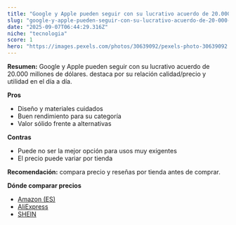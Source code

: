 ```yaml
---
title: "Google y Apple pueden seguir con su lucrativo acuerdo de 20.000 millones de dólares."
slug: "google-y-apple-pueden-seguir-con-su-lucrativo-acuerdo-de-20-000-millones-de-dola"
date: "2025-09-07T06:44:29.316Z"
niche: "tecnologia"
score: 1
hero: "https://images.pexels.com/photos/30639092/pexels-photo-30639092.jpeg?auto=compress&cs=tinysrgb&fit=crop&h=627&w=1200&auto=compress&cs=tinysrgb&w=1200&h=675&fit=crop"
---
```


**Resumen:** Google y Apple pueden seguir con su lucrativo acuerdo de 20.000 millones de dólares. destaca por su relación calidad/precio y utilidad en el día a día.

**Pros**
- Diseño y materiales cuidados
- Buen rendimiento para su categoría
- Valor sólido frente a alternativas

**Contras**
- Puede no ser la mejor opción para usos muy exigentes
- El precio puede variar por tienda

**Recomendación:** compara precio y reseñas por tienda antes de comprar.

**Dónde comparar precios**
- [Amazon (ES)](https://www.amazon.es/s?k=Google%20y%20Apple%20pueden%20seguir%20con%20su%20lucrativo%20acuerdo%20de%2020.000%20millones%20de%20d%C3%B3lares.&tag=teknovashop25-21)
- [AliExpress](https://www.aliexpress.com/wholesale?SearchText=Google%20y%20Apple%20pueden%20seguir%20con%20su%20lucrativo%20acuerdo%20de%2020.000%20millones%20de%20d%C3%B3lares.)
- [SHEIN](https://www.shein.com/pdsearch/Google%20y%20Apple%20pueden%20seguir%20con%20su%20lucrativo%20acuerdo%20de%2020.000%20millones%20de%20d%C3%B3lares.)